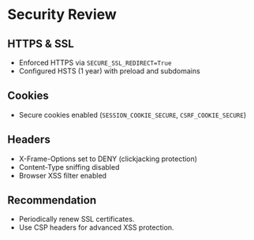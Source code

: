 # Security Review

## HTTPS & SSL
- Enforced HTTPS via `SECURE_SSL_REDIRECT=True`
- Configured HSTS (1 year) with preload and subdomains

## Cookies
- Secure cookies enabled (`SESSION_COOKIE_SECURE`, `CSRF_COOKIE_SECURE`)

## Headers
- X-Frame-Options set to DENY (clickjacking protection)
- Content-Type sniffing disabled
- Browser XSS filter enabled

## Recommendation
- Periodically renew SSL certificates.
- Use CSP headers for advanced XSS protection.
